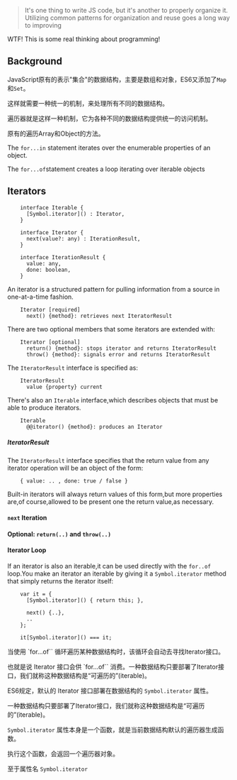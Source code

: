 > It's one thing to write JS code, but it's another to properly organize it. Utilizing common patterns for organization and reuse goes a long way to improving 

WTF! This is some real thinking about programming! 

## Background

JavaScript原有的表示"集合"的数据结构，主要是数组和对象，ES6又添加了`Map`和`Set`。

这样就需要一种统一的机制，来处理所有不同的数据结构。    

遍历器就是这样一种机制，它为各种不同的数据结构提供统一的访问机制。

原有的遍历Array和Object的方法。

The `for...in` statement iterates over the enumerable properties of an object.

The `for...of`statement creates a loop iterating over iterable objects

## Iterators

        interface Iterable {
          [Symbol.iterator]() : Iterator,
        }
        
        interface Iterator {
          next(value?: any) : IterationResult,
        }
        
        interface IterationResult {
          value: any,
          done: boolean,
        }

An iterator is a structured pattern for pulling information from a source in one-at-a-time fashion.

        Iterator [required]
          next() {method}: retrieves next IteratorResult
      
There are two optional members that some iterators are extended with:

        Iterator [optional]
          return() {method}: stops iterator and returns IteratorResult
          throw() {method}: signals error and returns IteratorResult
      
The `IteratorResult` interface is specified as:

        IteratorResult
          value {property} current
    
There's also an `Iterable` interface,which describes objects that must be able to produce iterators.

        Iterable
          @@iterator() {method}: produces an Iterator

      
##### IteratorResult

The `IteratorResult` interface specifies that the return value from any iterator operation will be an object of the form:

        { value: .. , done: true / false }
    
Built-in iterators will always return values of this form,but more properties are,of course,allowed to be present one the return value,as necessary.

#### `next` Iteration

#### Optional: `return(..)` and `throw(..)`


      

#### Iterator Loop
   
If an iterator is also an iterable,it can be used directly with the `for..of` loop.You make an iterator an iterable by giving it a `Symbol.iterator` method that simply returns the iterator itself:

        var it = {
          [Symbol.iterator]() { return this; },
          
          next() {..},
          ..
        };
        
        it[Symbol.iterator]() === it;
    

当使用 `for...of`` 循环遍历某种数据结构时，该循环会自动去寻找Iterator接口。

也就是说 Iterator 接口会供 `for...of`` 消费。一种数据结构只要部署了Iterator接口，我们就称这种数据结构是“可遍历的”(iterable)。

ES6规定，默认的 Iterator 接口部署在数据结构的 `Symbol.iterator` 属性。

一种数据结构只要部署了Iterator接口，我们就称这种数据结构是“可遍历的”(iterable)。

`Symbol.iterator` 属性本身是一个函数，就是当前数据结构默认的遍历器生成函数。

执行这个函数，会返回一个遍历器对象。

至于属性名 `Symbol.iterator`